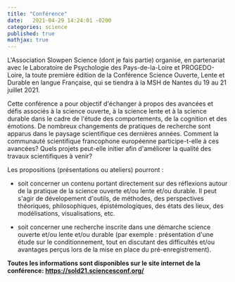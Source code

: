 ```yaml
---
title: "Conférence"
date:   2021-04-29 14:24:01 -0200
categories: science
published: true
mathjax: true
---
```


L'Association Slowpen Science (dont je fais partie) organise, en partenariat avec le Laboratoire de Psychologie des Pays-de-la-Loire et PROGEDO-Loire, la toute première édition de la Conférence Science Ouverte, Lente et Durable en langue Française, qui se tiendra à la MSH de Nantes du 19 au 21 juillet 2021.

Cette conférence a pour objectif d'échanger à propos des avancées et défis associés à la science ouverte, à la science lente et à la science durable dans le cadre de l'étude des comportements, de la cognition et des émotions. De nombreux changements de pratiques de recherche sont apparus dans le paysage scientifique ces dernières années. Comment la communauté scientifique francophone européenne participe-t-elle à ces avancées? Quels projets peut-elle initier afin d'améliorer la qualité des travaux scientifiques à venir?

Les propositions (présentations ou ateliers) pourront :

- soit concerner un contenu portant directement sur des réflexions autour de la pratique de la science ouverte et/ou lente et/ou durable. Il peut s'agir de dévelopement d'outils, de méthodes, des perspectives théoriques, philosophiques, épistémologiques, des états des lieux, des modélisations, visualisations, etc.

- soit concerner une recherche inscrite dans une démarche science ouverte et/ou lente et/ou durable (par exemple : présentation d'une étude sur le conditionnement, tout en discutant des difficultés et/ou avantages perçus lors de la mise en place du pré-enregistrement).


**Toutes les informations sont disponibles sur le site internet de la conférence: https://sold21.sciencesconf.org/**
